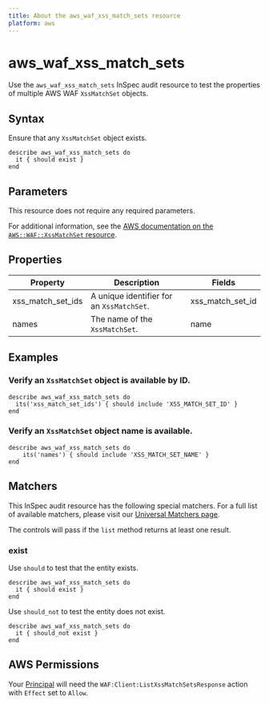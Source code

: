 ```yaml
---
title: About the aws_waf_xss_match_sets resource
platform: aws
---
```


# aws_waf_xss_match_sets

Use the `aws_waf_xss_match_sets` InSpec audit resource to test the properties of multiple AWS WAF `XssMatchSet` objects.

## Syntax

Ensure that any `XssMatchSet` object exists.

    describe aws_waf_xss_match_sets do
      it { should exist }
    end

## Parameters

This resource does not require any required parameters.

For additional information, see the [AWS documentation on the `AWS::WAF::XssMatchSet` resource](https://docs.aws.amazon.com/AWSCloudFormation/latest/UserGuide/aws-resource-waf-xssmatchset.html).

## Properties

| Property | Description | Fields | 
| --- | --- | --- |
| xss_match_set_ids | A unique identifier for an `XssMatchSet`. | xss_match_set_id |
| names | The name of the `XssMatchSet`. | name |

## Examples

### Verify an `XssMatchSet` object is available by ID.

    describe aws_waf_xss_match_sets do
      its('xss_match_set_ids') { should include 'XSS_MATCH_SET_ID' }
    end

### Verify an `XssMatchSet` object name is available.

    describe aws_waf_xss_match_sets do
        its('names') { should include 'XSS_MATCH_SET_NAME' }
    end

## Matchers

This InSpec audit resource has the following special matchers. For a full list of available matchers, please visit our [Universal Matchers page](https://www.inspec.io/docs/reference/matchers/).

The controls will pass if the `list` method returns at least one result.

### exist

Use `should` to test that the entity exists.

    describe aws_waf_xss_match_sets do
      it { should exist }
    end

Use `should_not` to test the entity does not exist.

    describe aws_waf_xss_match_sets do
      it { should_not exist }
    end

## AWS Permissions

Your [Principal](https://docs.aws.amazon.com/IAM/latest/UserGuide/intro-structure.html#intro-structure-principal) will need the `WAF:Client:ListXssMatchSetsResponse` action with `Effect` set to `Allow`.
